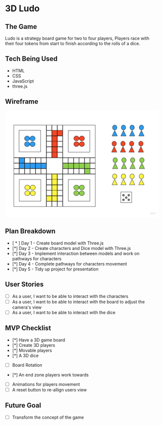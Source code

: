 # 3D Ludo

## The Game

Ludo is a strategy board game for two to four players, Players race with their four tokens from start to
finish according to the rolls of a dice.

## Tech Being Used
* HTML
* CSS
* JavaScript
* three.js

## Wireframe
![Wireframe](LudoImage.jpg)

## Plan Breakdown
- [ * ] Day 1 - Create board model with Three.js 
- [*] Day 2 - Create characters and Dice model with Three.js
- [*] Day 3 - Implement interaction between models and work on pathways for characters
- [*] Day 4 - Complete pathways for characters movement
- [*] Day 5 - Tidy up project for presentation

## User Stories
- [ ] As a user, I want to be able to interact with the characters
- [ ] As a user, I want to be able to interact with the board to adjust the camera's view
- [ ] As a user, I want to be able to interact with the dice

## MVP Checklist
- [*] Have a 3D game board 
- [*] Create 3D players
- [*] Movable players 
- [*] A 3D dice
- [ ] Board Rotation 
- [*] An end zone players work towards
- [ ] Animations for players movement
- [ ] A reset button to re-allign users view

## Future Goal
- [ ] Transform the concept of the game
